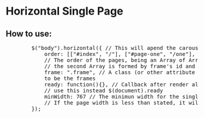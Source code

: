 <h1>Horizontal Single Page</h1>
<h2>How to use:</h2>
<div class="highlight highlight-source-js">
	<pre>
		$("body").horizontal({ // This will apend the carousel to body
			order: [["#index", "/"], ["#page-one", "/one"], ["#page-two", "/two"]]
			// The order of the pages, being an Array of Array, where
			// the second Array is formed by frame's id and frame's url.
	        frame: ".frame", // A class (or other attribute of your preference)
	        to be the frames
	        ready: function(){}, // Callback after render all,
	        // use this instead $(document).ready
	        minWidth: 767 // The minimun width for the single page work.
	        // If the page width is less than stated, it will work as a normal page
		});
	</pre>
</div>